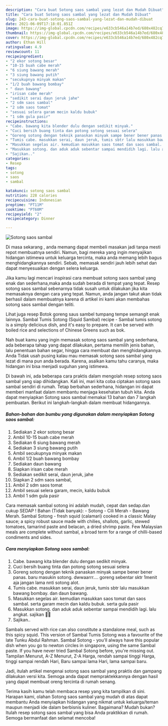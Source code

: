 ```yaml
---
description: "Cara buat Sotong saos sambal yang lezat dan Mudah Dibuat"
title: "Cara buat Sotong saos sambal yang lezat dan Mudah Dibuat"
slug: 243-cara-buat-sotong-saos-sambal-yang-lezat-dan-mudah-dibuat
date: 2021-06-09T17:18:01.851Z
image: https://img-global.cpcdn.com/recipes/e633cb546a14b7ed/680x482cq70/sotong-saos-sambal-foto-resep-utama.jpg
thumbnail: https://img-global.cpcdn.com/recipes/e633cb546a14b7ed/680x482cq70/sotong-saos-sambal-foto-resep-utama.jpg
cover: https://img-global.cpcdn.com/recipes/e633cb546a14b7ed/680x482cq70/sotong-saos-sambal-foto-resep-utama.jpg
author: Ethan Hill
ratingvalue: 4.9
reviewcount: 11
recipeingredient:
- "2 ekor sotong besar"
- "10-15 buah cabe merah"
- "6 siung bawang merah"
- "3 siung bawang putih"
- "secukupnya minyak makan"
- "1/2 buah bawang bombay"
- " daun bawang"
- "irisan cabe merah"
- "sedikit serai daun jeruk jahe"
- "2 sdm saos sambal"
- "2 sdm saos tomat"
- "sesuai selera garam mecin kaldu bubuk"
- "1 sdm gula pasir"
recipeinstructions:
- "Cabe. bawang kita blender dulu dengan sedikit minyak."
- "Cuci bersih buang tinta dan potong sotong sesuai selera"
- "Goreng sotong dengan teknik panaskan minyak sampe bener bener panas. baru masukin sotong. dwwaarrr.... goreng sebentar sktr 1menit aja jangan lama nnti sotong alot."
- "Tumis cabe. masukkan serai, daun jeruk, tumis sbtr lalu masukkan bawang bombay. dan daun bawang."
- "Masukkan segelas air. kemudian masukkan saos tomat dan saos sambal. serta garam mecin dan kaldu bubuk. serta gula pasir"
- "Masukkan sotong. dan aduk aduk sebentar sampai mendidih lagi. lalu angkat. sajikan 🥰🥰"
- "Sajikan.."
categories:
- Resep
tags:
- sotong
- saos
- sambal

katakunci: sotong saos sambal 
nutrition: 228 calories
recipecuisine: Indonesian
preptime: "PT11M"
cooktime: "PT60M"
recipeyield: "2"
recipecategory: Dinner

---
```



![Sotong saos sambal](https://img-global.cpcdn.com/recipes/e633cb546a14b7ed/680x482cq70/sotong-saos-sambal-foto-resep-utama.jpg)

Di masa  sekarang , anda memang dapat membeli masakan jadi tanpa mesti repot membuatnya sendiri. Namun, bagi mereka yang ingin menyajikan hidangan istimewa untuk keluarga tercinta, maka anda memang lebih bagus menghidangkannya sendiri. Sebab, memasak sendiri jauh lebih sehat dan dapat menyesuaikan dengan selera keluarga.

Jika kamu lagi mencari inspirasi cara membuat sotong saos sambal yang enak dan sederhana,maka anda sudah berada di tempat yang tepat. Resep sotong saos sambal  sebenarnya tidak susah untuk dilakukan jika kita memasaknya dengan cara yang tepat. Namun, anda jangan takut akan tidak berhasil dalam membuatnya 
karena di artikel ini kami akan membahas sotong saos sambal dengan teliti.  

Lihat juga resep Botok goreng saus sambel tumpang tempe semangit enak lainnya. Sambal Tumis Sotong (Squid Sambal) recipe - Sambal tumis sotong is a simply delicious dish, and it&#39;s easy to prepare. It can be served with boiled rice and selections of Chinese Greens such as bok.

Nah buat kamu yang ingin memasak sotong saos sambal yang sederhana, ada beberapa tahap yang dapat dilakukan, pertama memilih jenis bahan, lalu penentuan bahan segar, hingga cara membuat dan menghidangkannya. Anda Tidak usah pusing kalau mau memasak sotong saos sambal yang lezat di mana pun anda berada. Karena, asalkan kamu  tahu caranya, maka hidangan ini bisa menjadi suguhan yang istimewa.

Di bawah ini, ada beberapa cara praktis  dalam mengolah resep sotong saos sambal yang siap dihidangkan. Kali ini, mari kita coba ciptakan sotong saos sambal sendiri di rumah. Tetap berbahan sederhana, hidangan ini dapat memberi manfaat dalam membantu menjaga kesehatan tubuh kita. Anda dapat menyiapkan Sotong saos sambal memakai 13 bahan dan 7 langkah pembuatan. Berikut ini langkah-langkah dalam membuat hidangannya.

<!--inarticleads1-->

##### Bahan-bahan dan bumbu yang digunakan dalam menyiapkan Sotong saos sambal:

1. Sediakan 2 ekor sotong besar
1. Ambil 10-15 buah cabe merah
1. Sediakan 6 siung bawang merah
1. Sediakan 3 siung bawang putih
1. Ambil secukupnya minyak makan
1. Ambil 1/2 buah bawang bombay
1. Sediakan  daun bawang
1. Siapkan irisan cabe merah
1. Sediakan sedikit serai, daun jeruk, jahe
1. Siapkan 2 sdm saos sambal,
1. Ambil 2 sdm saos tomat
1. Ambil sesuai selera garam, mecin, kaldu bubuk
1. Ambil 1 sdm gula pasir


Cara memasak sambal sotong ini adalah mudah, cepat dan sedap.dan cukup SEDAP ! Bahan (Tidak banyak): - Sotong - Cili Merah - Bawang Merah. Sambal Sotong - fresh squid (calamari) cooked in a classic Malay sauce; a spicy robust sauce made with chilies, shallots, garlic, stewed tomatoes, tamarind paste and belacan, a dried shrimp paste. Few Malaysian meals are complete without sambal, a broad term for a range of chilli-based condiments and sides. 

<!--inarticleads2-->

##### Cara menyiapkan Sotong saos sambal:

1. Cabe. bawang kita blender dulu dengan sedikit minyak.
1. Cuci bersih buang tinta dan potong sotong sesuai selera
1. Goreng sotong dengan teknik panaskan minyak sampe bener bener panas. baru masukin sotong. dwwaarrr.... goreng sebentar sktr 1menit aja jangan lama nnti sotong alot.
1. Tumis cabe. masukkan serai, daun jeruk, tumis sbtr lalu masukkan bawang bombay. dan daun bawang.
1. Masukkan segelas air. kemudian masukkan saos tomat dan saos sambal. serta garam mecin dan kaldu bubuk. serta gula pasir
1. Masukkan sotong. dan aduk aduk sebentar sampai mendidih lagi. lalu angkat. sajikan 🥰🥰
1. Sajikan..


Sambals served with rice can also constitute a standalone meal, such as this spicy squid. This version of Sambal Tumis Sotong was a favourite of the late Tunku Abdul Rahman. Sambal Sotong - you&#39;ll always have this popular dish when you go to newton circles in singapore, using the same Sambal paste. If you have never tried Sambal Sotong before, you&#39;re missing out. Tampilan Menurut, A-Z Menurut, Z-A Harga, rendah sampai tinggi Harga, tinggi sampai rendah Hari, Baru sampai lama Hari, lama sampai baru. 

Jadi, itulah artikel mengenai  sotong saos sambal  yang praktis dan gampang dilakukan versi kita. Semoga anda dapat mempraktekkannya dengan hasil yang dapat membuat oreng tercinta di rumah senang. 

Terima kasih kamu telah membaca resep yang kita tampilkan di sini. Harapan kami, olahan  Sotong saos sambal yang mudah di atas dapat membantu Anda menyiapkan hidangan yang nikmat untuk keluarga/teman maupun menjadi ide dalam berbisnis kuliner. Bagaimana? Mudah bukan? Itulah resep sotong saos sambal yang bisa Anda praktikkan di rumah. Semoga bermanfaat dan selamat mencoba!


